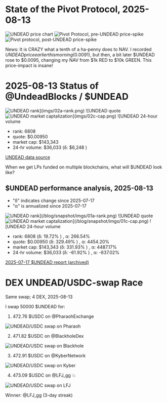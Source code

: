 # State of the Pivot Protocol, 2025-08-13 

![UNDEAD price chart](imgs/01a-undead.png) 
![Pivot Protocol, pre-UNDEAD price-spike](imgs/01b-pre.png) 
![Pivot protocol, post-UNDEAD price-spike](imgs/01c-post.png) 

News: It is CRAZY what a tenth of a ha-penny does to NAV. I recorded $UNDEAD price earlier this morning ($0.0091), but then, a bit later $UNDEAD rose to $0.0095, changing my NAV from $1k RED to $10k GREEN. This price-impact is insane! 
# 2025-08-13 Status of @UndeadBlocks / $UNDEAD 

![$UNDEAD rank](imgs/02a-rank.png) 
![$UNDEAD quote](imgs/02b-quote.png) 
![$UNDEAD market captalization](imgs/02c-cap.png) 
![$UNDEAD 24-hour volume](imgs/02d-vol.png) 

* rank: 6808 
* quote: $0.00950 
* market cap: $143,343 
* 24-hr volume: $36,033 (δ: $6,248 ) 


[UNDEAD data source](https://www.coingecko.com/en/coins/undead-blocks) 



When we get LPs funded on multiple blockchains, what will $UNDEAD look like? 

## $UNDEAD performance analysis, 2025-08-13 

* "δ" indicates change since 2025-07-17 
* "α" is annualized since 2025-07-17 

![$UNDEAD rank](/blog/snapshot/imgs/01a-rank.png) 
![$UNDEAD quote](/blog/snapshot/imgs/01b-quote.png) 
![$UNDEAD market captalization](/blog/snapshot/imgs/01c-cap.png) 
![$UNDEAD 24-hour volume](/blog/snapshot/imgs/01d-vol.png) 

* rank: 6808 (δ: 19.72% ) , α: 266.54% 
* quote: $0.00950 (δ: 329.49% ) , α: 4454.20% 
* market cap: $143,343 (δ: 331.93% ) , α: 4487.17% 
* 24-hr volume: $36,033 (δ: -61.92% ) , α: -837.02% 

[2025-07-17 $UNDEAD report (archived)](https://github.com/pivoteur/biz/tree/main/blog/snapshot) 
# DEX UNDEAD/USDC-swap Race 

Same swap; 4 DEX, 2025-08-13 

I swap 50000 $UNDEAD for: 

1. 472.76 $USDC on @PharaohExchange 

![UNDEAD/USDC swap on Pharaoh](imgs/03a-pharaoh.png) 

2. 471.82 $USDC on @BlackholeDex 

![UNDEAD/USDC swap on Blackhole](imgs/03b-blackhole.png) 

3. 472.91 $USDC on @KyberNetwork 

![UNDEAD/USDC swap on Kyber](imgs/03c-kyber.png) 

4. 473.09 $USDC on @LFJ_gg 💥 

![UNDEAD/USDC swap on LFJ](imgs/03d-lfj.png) 

Winner: @LFJ_gg (3-day streak) 
